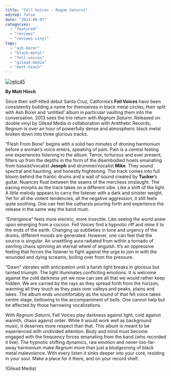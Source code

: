 ```yaml
---
title: "Fell Voices - Regum Saturni"
edited: false
date: "2013-08-07"
categories:
  - "featured"
  - "reviews"
  - "reviews-vinyl"
tags:
  - "ash-borer"
  - "black-metal"
  - "fell-voices"
  - "gilead-media"
  - "matt-hinch"
---
```


[![relic45](http://www.hellbound.ca/wp-content/uploads/2013/08/relic45-590x590.jpg)](http://www.hellbound.ca/wp-content/uploads/2013/08/relic45.jpg)

**By Matt Hinch**

Since their self-titled debut Santa Cruz, California’s **Fell Voices** have been consistently building a name for themselves in black metal circles; their split with Ash Borer and ‘untitled’ album in particular vaulting them into the conversation. 2013 sees the trio return with _Regnum Saturni_. Released on double vinyl by Gilead Media in collaboration with Antithetic Records, Regnum is over an hour of powerfully dense and atmospheric black metal broken down into three glorious tracks.

“Flesh From Bone” begins with a solid two minutes of droning harmonium before a woman’s voice enters, speaking of pain. Pain is a central feeling one experiences listening to the album. Terror, torturous and ever present, filters up from the depths in the form of the disembodied howls emanating from bassist/vocalist **Joseph** and drummer/vocalist **Mike**. They sound spectral and haunting, and honestly frightening. The track comes into full bloom behind the frantic drums and a wall of sound created by **Tucker**’s guitar. Nuances float between the seams of the merciless onslaught. The pacing morphs as the track takes on a different vibe. Like a shift of the light. A little melody appears to carry the listener with a dark and sinister weight. Yet for all the violent tendencies, all the negative aggression, it still feels quite soothing. One can feel the catharsis pouring forth and experience the release in the same way the band must.

“Emergence” feels more electric, more insectile. Like seeing the world anew upon emerging from a cocoon. Fell Voices find a hypnotic riff and mine it to the ends of the earth. Changing up subtleties in tone and urgency of the drums, different moods are generated. However, one can feel that the source is singular. An unsettling aura radiated from within a tornado of swirling chaos spinning an eternal wheel of anguish. It’s an oppressive feeling that forces the listener to fight against the urge to join in with the wounded and dying screams, boiling over from the pressure.

“Dawn” vibrates with anticipation until a harsh light breaks in glorious but tainted triumph. The light illuminates conflicting emotions. It is welcome against the cold darkness yet we now can see all that we would rather keep hidden. We are carried by the rays as they spread forth from the horizon, warming all they touch as they pass over valleys and peaks, plains and lakes. The album ends uncomfortably as the sound of that fell voice takes centre stage, bellowing to the accompaniment of bells. One cannot help but be affected by those harrowing vocalizations.

With _Regnum Saturni_, Fell Voices play darkness against light, cold against warmth, chaos against order. While it would work well as background music, it deserves more respect than that. This album is meant to be experienced with undivided attention. Body and mind must become engaged with the frequency forces emanating from the band (who recorded it live). The hypnotic shifting dynamics, raw emotion and never-too-far-away harmonium make _Regnum_ more than just a bludgeoning of black metal malevolence. With every listen it sinks deeper into your core, residing in your soul. Make a place for it there, and on your record shelf.

(Gilead Media)
